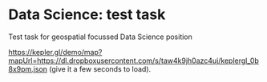 # Data Science: test task

Test task for geospatial focussed Data Science position

https://kepler.gl/demo/map?mapUrl=https://dl.dropboxusercontent.com/s/taw4k9jh0azc4uj/keplergl_0b8x9pm.json (give it a few seconds to load).
